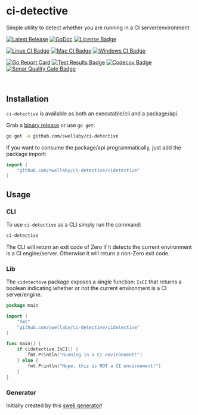 # ci-detective
Simple utility to detect whether you are running in a CI server/environment

[![Latest Release][github-release-badge]][github-release-url]
[![GoDoc][godoc-badge]][godoc-url]
[![License Badge][license-badge]][license-url]  

[![Linux CI Badge][linux-ci-badge]][linux-ci-url]
[![Mac CI Badge][mac-ci-badge]][mac-ci-url]
[![Windows CI Badge][windows-ci-badge]][windows-ci-url]  

[![Go Report Card][go-report-card-badge]][go-report-card-url]
[![Test Results Badge][tests-badge]][sonar-tests-url]
[![Codecov Badge][codecov-badge]][codecov-url]
[![Sonar Quality Gate Badge][sonar-quality-gate-badge]][sonar-url]  

<br />

## Installation
`ci-detective` is available as both an executable/cli and a package/api.

Grab a [binary release][github-release-url] or use `go get`: 

```sh
go get -u github.com/swellaby/ci-detective
```

If you want to consume the package/api programmatically, just add the package import:

```go
import (
    "github.com/swellaby/ci-detective/cidetective"
)
```

## Usage
### CLI
To use `ci-detective` as a CLI simply run the command:

```sh
ci-detective
```

The CLI will return an exit code of Zero if it detects the current environment is a CI engine/server. Otherwise it will return a non-Zero exit code.

### Lib
The `cidetective` package exposes a single function: `IsCI` that returns a boolean indicating whether or not the current environment is a CI server/engine.

```go
package main

import (
    "fmt"
    "github.com/swellaby/ci-detective/cidetective"
)

func main() {
    if cidetective.IsCI() {
        fmt.Println("Running in a CI environment!")
    } else {
        fmt.Println("Nope, this is NOT a CI environment!")
    }
}
```


### Generator
Initially created by this [swell generator][parent-generator-url]!

[github-release-badge]: https://img.shields.io/github/release/swellaby/ci-detective.svg
[github-release-url]: https://github.com/swellaby/ci-detective/releases/latest
[go-report-card-badge]: https://goreportcard.com/badge/github.com/swellaby/ci-detective
[go-report-card-url]: https://goreportcard.com/report/github.com/swellaby/ci-detective
[godoc-badge]: https://godoc.org/github.com/swellaby/ci-detective/cidetective?status.svg
[godoc-url]: https://godoc.org/github.com/swellaby/ci-detective/cidetective
[license-url]: ./LICENSE
[license-badge]: https://img.shields.io/github/license/swellaby/ci-detective.svg
[linux-ci-badge]: https://dev.azure.com/swellaby/OpenSource/_apis/build/status/captain-githook/captain-githook-PR-Linux?branchName=master&label=linux%20build
[linux-ci-url]: https://dev.azure.com/swellaby/OpenSource/_build/latest?definitionId=25
[mac-ci-badge]: https://dev.azure.com/swellaby/OpenSource/_apis/build/status/captain-githook/captain-githook-PR-Mac?branchName=master&label=mac%20build
[mac-ci-url]: https://dev.azure.com/swellaby/OpenSource/_build/latest?definitionId=26
[windows-ci-badge]: https://dev.azure.com/swellaby/OpenSource/_apis/build/status/captain-githook/captain-githook-PR-Windows?branchName=master&label=windows%20build
[windows-ci-url]: https://dev.azure.com/swellaby/OpenSource/_build/latest?definitionId=24
[codecov-badge]: https://img.shields.io/codecov/c/github/swellaby/ci-detective.svg
[codecov-url]: https://codecov.io/gh/swellaby/ci-detective
[tests-badge]: https://img.shields.io/appveyor/tests/swellaby/ci-detective.svg?label=unit%20tests
[sonar-quality-gate-badge]: https://sonarcloud.io/api/project_badges/measure?project=swellaby%3Aci-detective&metric=alert_status
[sonar-url]: https://sonarcloud.io/dashboard?id=swellaby%3Aci-detective
[sonar-tests-url]: https://sonarcloud.io/component_measures?id=swellaby%3Aci-detective&metric=tests
[parent-generator-url]: https://github.com/swellaby/generator-lets-go
